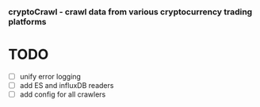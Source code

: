### cryptoCrawl - crawl data from various cryptocurrency trading platforms

# TODO

 - [ ] unify error logging
 - [ ] add ES and influxDB readers
 - [ ] add config for all crawlers